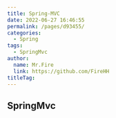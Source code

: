 ```yaml
---
title: Spring-MVC
date: 2022-06-27 16:46:55
permalink: /pages/d93455/
categories: 
  - Spring
tags: 
  - SpringMvc
author: 
  name: Mr.Fire
  link: https://github.com/FireHH
titleTag: 
---
```

## SpringMvc